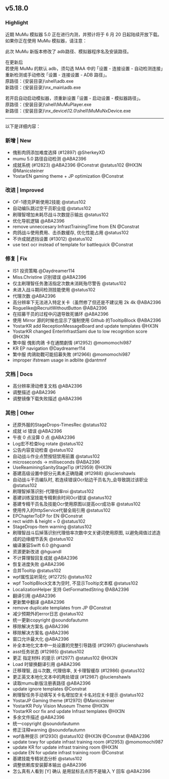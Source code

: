 ## v5.18.0

### Highlight

近期 MuMu 模拟器 5.0 正在进行内测，并预计将于 6 月 20 日起陆续开放下载。  
如果你正在使用 MuMu 模拟器，请注意：

此次 MuMu 新版本修改了 adb路径、模拟器程序名及安装路径。

在更新后  
若使用 MuMu 的默认 adb，须勾选 MAA 中的 ｢设置 - 连接设置 - 自动检测连接｣ 重新检测或手动修改 ｢设置 - 连接设置 - ADB 路径｣。  
原路径：{安装目录}\shell\adb.exe  
新路径：{安装目录}\nx_main\adb.exe

若开启自动启动模拟器，须重新设置 ｢设置 - 启动设置 - 模拟器路径｣。  
原路径：{安装目录}\shell\MuMuPlayer.exe  
新路径：{安装目录}\nx_device\12.0\shell\MuMuNxDevice.exe

---

以下是详细内容：

### 新增 | New

* 傀影肉鸽添加难度选择 (#12897) @SherkeyXD
* mumu 5.0 路径自动检测 @ABA2396
* 成就系统 (#12823) @ABA2396 @Constrat @status102 @HX3N @Manicsteiner
* YostarEN gaming theme + JP optimization @Constrat

### 改进 | Improved

* OF-1德克萨斯使用2技能 @status102
* 自动编队跳过空干员职业组 @status102
* 刷理智增加未耗尽战斗次数提示输出 @status102
* 优化导航逻辑 @ABA2396
* remove unneccesary InfrastTrainingTime from EN @Constrat
* 肉鸽战斗使用费用、击杀数缓存, 优化性能占用 @status102
* 不许成就遮挡设置 (#13012) @status102
* use text ocr instead of template for battlequick @Constrat

### 修复 | Fix

* IS1 投资策略 @Daydreamer114
* Miss.Christine 识别错误 @ABA2396
* 仅主刷理智任务激活指定次数未消耗殆尽警告 @status102
* 未进入战斗期间检测技能使用 @status102
* 代理次数 @ABA2396
* 高分辨率下无法进入特定关卡（虽然修了但还是不建议用 2k 4k @ABA2396
* Roguelike@RecruitWithoutButton @ABA2396
* 在招募干员的过程中闪退导致死循环 @ABA2396
* 使用 Mirror 源的时候也显示了强制使用 Github 的TooltipBlock @ABA2396
* YostarKR add ReceptionMessageBoard and update templates @HX3N
* YostarKR changed EnterInfrastSami due to low recognition score @HX3N
* 繁中服 傀影肉鴿 卡在通關劇情 (#12952) @momomochi987
* KR EP navigation @Daydreamer114
* 繁中服 肉鴿助戰可能招募失敗 (#12966) @momomochi987
* improper ifstream usage in adblite @dantmnf

### 文档 | Docs

* 高分辨率滑动修复文档 @ABA2396
* 调整描述 @ABA2396
* 调整镜像下载失败描述 @ABA2396

### 其他 | Other

* 还原外服的StageDrops-TimesRec @status102
* 成就 id 错误 @ABA2396
* 午夜 0 点没算 0 点 @ABA2396
* Log宏不检查log rotate @status102
* 公告内容变动检查 @status102
* 自动战斗作业点赞按钮禁用前置 @status102
* microseconds -> milliseconds @ABA2396
* UseReaminingSanityStageTip (#12959) @HX3N
* 基建高级设置中部分元素未正确隐藏 (#12988) @lucienshawls
* 自动战斗干员编队时, 若连续错误Ocr贴边干员名为_会导致跳过该职业 @status102
* 刷理智掉落识别-代理倍率roi @status102
* 基建训练室技能专精剩余时间Ocr错误 @status102
* 基建专精干员名及技能Ocr使用原图以提高ocr成功率 @status102
* 使用传入的httpService代替全局引用 @status102
* EPChapterToEP for EN @Constrat
* rect width & height = 0 @status102
* StageDrops-Item warning @status102
* 刷理智战斗后掉落识别代理倍率次数中文关键词使用原图, 以避免阈值过滤造成的边缘细节丢失 @status102
* 编译兼容Swift 6.0 @hguandl
* 资源更新改进 @hguandl
* 不计算理智回复成就 @ABA2396
* 恢复进度失败 @ABA2396
* 合并Tooltip @status102
* wpf属性监听简化 (#12725) @status102
* wpf TooltipBlock文本为空时, 不显示Tooltip文本框 @status102
* LocalizationHelper 支持 GetFormattedString @ABA2396
* 翻译引用 @ABA2396
* 更新繁中翻译 @ABA2396
* remove duplicate templates from JP @Constrat
* 减少预期外的error日志 @status102
* 统一更新copyright @soundofautumn
* 移除解决方案名 @ABA2396
* 移除解决方案名 @ABA2396
* 窗口允许最大化 @ABA2396
* 补全本地化文本中一处设置的完整引导路径 (#12997) @lucienshawls
* asst任务状态 (#12985) @status102
* 更正 指定材料 的提示 (#12977) @status102 @HX3N
* Load 时替换翻译引用 @ABA2396
* 迁移理智, 战斗次数, 代理倍率, 关卡理智缓存 (#12986) @status102
* 更正英文本地化文本中的两处错误 (#12987) @lucienshawls
* 读取mumu新版注册表路径 @ABA2396
* update ignore templates @Constrat
* 刷理智任务手动填写关卡名增加空关卡名对应关卡提示 @status102
* YostarJP Gaming theme (#12970) @Manicsteiner
* YostarKR Poly Vision Museum Theme @HX3N
* YostarKR ocr fix and update Infrast templates @HX3N
* 多余文件描述 @ABA2396
* 统一copyright @soundofautumn
* 修正注释warning @soundofautumn
* wpf各种提示 (#12930) @status102 @HX3N @Constrat @ABA2396
* update txwy for update infrast training room (#12953) @momomochi987
* update KR for update infrast training room @HX3N
* update EN for update infrast training room @Constrat
* 基建技能专精状态分析 @status102
* 调整依赖库安装脚本输出 @ABA2396
* 怎么真有人看到 [Y] 确认 是用鼠标去点而不是输入 Y 回车 @ABA2396
